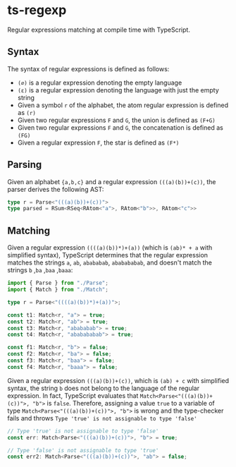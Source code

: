 # ts-regexp
Regular expressions matching at compile time with TypeScript.

## Syntax
The syntax of regular expressions is defined as follows:
- `(∅)` is a regular expression denoting the empty language
- `(ε)` is a regular expression denoting the language with just the empty string
- Given a symbol `r` of the alphabet, the atom regular expression is defined as `(r)`
- Given two regular expressions `F` and `G`, the union is defined as `(F+G)`
- Given two regular expressions `F` and `G`, the concatenation is defined as `(FG)`
- Given a regular expression `F`, the star is defined as `(F*)`


## Parsing
Given an alphabet `{a,b,c}` and a regular expression `(((a)(b))+(c))`, the parser derives the following AST:
```ts
type r = Parse<"(((a)(b))+(c))">
type parsed = RSum<RSeq<RAtom<"a">, RAtom<"b">>, RAtom<"c">>
```

## Matching
Given a regular expression `((((a)(b))*)+(a))` (which is `(ab)* + a` with simplified syntax), TypeScript determines that the regular expression matches the strings `a`, `ab`, `abababab`, `ababababab`, and doesn't match the strings `b` ,`ba` ,`baa` ,`baaa`:
```ts
import { Parse } from "./Parse";
import { Match } from "./Match";

type r = Parse<"((((a)(b))*)+(a))">;

const t1: Match<r, "a"> = true;
const t2: Match<r, "ab"> = true;
const t3: Match<r, "abababab"> = true;
const t4: Match<r, "ababababab"> = true;

const f1: Match<r, "b"> = false;
const f2: Match<r, "ba"> = false;
const f3: Match<r, "baa"> = false;
const f4: Match<r, "baaa"> = false;
```

Given a regular expression `(((a)(b))+(c))`, which is `(ab) + c` with simplified syntax, the string `b` does not belong to the language of the regular expression. In fact, TypeScript evaluates that `Match<Parse<"(((a)(b))+(c))">, "b">` is `false`. 
Therefore, assigning a value `true` to a variable of type `Match<Parse<"(((a)(b))+(c))">, "b">` is wrong and the type-checker fails and throws `Type 'true' is not assignable to type 'false'`
```ts
// Type 'true' is not assignable to type 'false'
const err: Match<Parse<"(((a)(b))+(c))">, "b"> = true; 

// Type 'false' is not assignable to type 'true'
const err2: Match<Parse<"(((a)(b))+(c))">, "ab"> = false; 
```